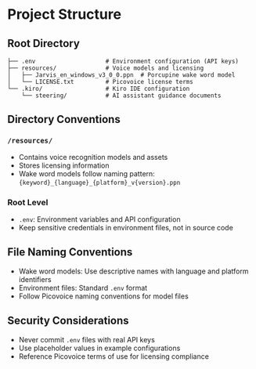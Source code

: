 # Project Structure

## Root Directory
```
├── .env                    # Environment configuration (API keys)
├── resources/              # Voice models and licensing
│   ├── Jarvis_en_windows_v3_0_0.ppn  # Porcupine wake word model
│   └── LICENSE.txt         # Picovoice license terms
└── .kiro/                  # Kiro IDE configuration
    └── steering/           # AI assistant guidance documents
```

## Directory Conventions

### `/resources/`
- Contains voice recognition models and assets
- Stores licensing information
- Wake word models follow naming pattern: `{keyword}_{language}_{platform}_v{version}.ppn`

### Root Level
- `.env`: Environment variables and API configuration
- Keep sensitive credentials in environment files, not in source code

## File Naming Conventions
- Wake word models: Use descriptive names with language and platform identifiers
- Environment files: Standard `.env` format
- Follow Picovoice naming conventions for model files

## Security Considerations
- Never commit `.env` files with real API keys
- Use placeholder values in example configurations
- Reference Picovoice terms of use for licensing compliance